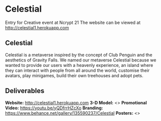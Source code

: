 # Celestial

Entry for Creative event at Ncrypt 21
The website can be viewed at <http://celestial1.herokuapp.com>

## Celestial

Celestial is a metaverse inspired by the concept of Club Penguin and the aesthetics of Gravity Falls.
We named our metaverse Celestial because we wanted to provide our users with a heavenly experience, an island where they can interact with people from all around the world, customise their avatars, play minigames, build their own treehouses and adopt pets.

## Deliverables 

**Website:** <http://celestial1.herokuapp.com>
**3-D Model:** <>
**Promotional Video:** <https://youtu.be/yQDfrrHZcXo>
**Branding:** <https://www.behance.net/gallery/135590237/Celestial>
**Posters:** <>